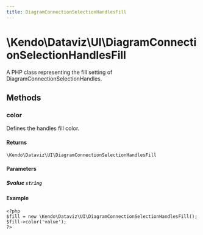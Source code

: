 ```yaml
---
title: DiagramConnectionSelectionHandlesFill
---
```


# \Kendo\Dataviz\UI\DiagramConnectionSelectionHandlesFill

A PHP class representing the fill setting of DiagramConnectionSelectionHandles.


## Methods

### color
Defines the handles fill color.

#### Returns
`\Kendo\Dataviz\UI\DiagramConnectionSelectionHandlesFill`

#### Parameters

##### $value `string`



#### Example 
    <?php
    $fill = new \Kendo\Dataviz\UI\DiagramConnectionSelectionHandlesFill();
    $fill->color('value');
    ?>

